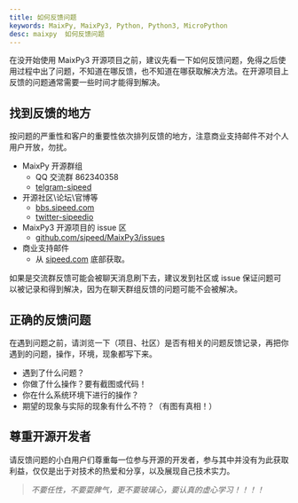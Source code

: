 ```yaml
---
title: 如何反馈问题
keywords: MaixPy, MaixPy3, Python, Python3, MicroPython
desc: maixpy  如何反馈问题
---
```


在没开始使用 MaixPy3 开源项目之前，建议先看一下如何反馈问题，免得之后使用过程中出了问题，不知道在哪反馈，也不知道在哪获取解决方法。在开源项目上反馈的问题通常需要一些时间才能得到解决。

## 找到反馈的地方

按问题的严重性和客户的重要性依次排列反馈的地方，注意商业支持邮件不对个人用户开放，勿扰。

- MaixPy 开源群组
  - QQ 交流群 862340358
  - [telgram-sipeed](https://t.me/sipeed)
- 开源社区\论坛\官博等
  - [bbs.sipeed.com](https://bbs.sipeed.com)
  - [twitter-sipeedio](https://twitter.com/sipeedio)
- MaixPy3 开源项目的 issue 区
  - [github.com/sipeed/MaixPy3/issues](https://github.com/sipeed/MaixPy3/issues)
- 商业支持邮件
  - 从 [sipeed.com](https://sipeed.com) 底部获取。

如果是交流群反馈可能会被聊天消息刷下去，建议发到社区或 issue 保证问题可以被记录和得到解决，因为在聊天群组反馈的问题可能不会被解决。

## 正确的反馈问题

在遇到问题之前，请浏览一下（项目、社区）是否有相关的问题反馈记录，再把你遇到的问题，操作，环境，现象都写下来。

- 遇到了什么问题？
- 你做了什么操作？要有截图或代码！
- 你在什么系统环境下进行的操作？
- 期望的现象与实际的现象有什么不符？（有图有真相！）

## 尊重开源开发者

请反馈问题的小白用户们尊重每一位参与开源的开发者，参与其中并没有为此获取利益，仅仅是出于对技术的热爱和分享，以及展现自己技术实力。

> *不要任性，不要耍脾气，更不要玻璃心，要认真的虚心学习！！！！*
